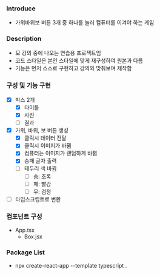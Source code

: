### Introduce

- 가위바위보 버튼 3개 중 하나를 눌러 컴퓨터를 이겨야 하는 게임

### Description

- 모 강의 중에 나오는 연습용 프로젝트임
- 코드 스타일은 본인 스타일에 맞게 재구성하여 원본과 다름
- 기능은 먼저 스스로 구현하고 강의와 맞춰보며 제작함

### 구성 및 기능 구현

- [x] 박스 2개
  - [x] 타이틀
  - [x] 사진
  - [ ] 결과
- [x] 가위, 바위, 보 버튼 생성
  - [x] 클릭시 데이터 전달
  - [x] 클릭시 이미지가 바뀜
  - [x] 컴퓨터는 이미지가 랜덤하게 바뀜
  - [x] 승패 글자 출력
  - [ ] 테두리 색 바뀜
    - [ ] 승: 초록
    - [ ] 패: 빨강
    - [ ] 무: 검정
- [ ] 타입스크립트로 변환

### 컴포넌트 구성

- App.tsx
  - Box.jsx

### Package List

- npx create-react-app --template typescript .
